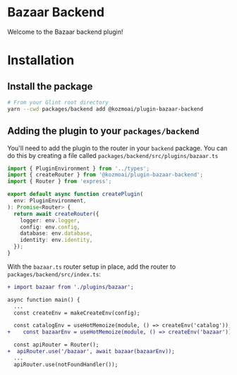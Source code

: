 # Bazaar Backend

Welcome to the Bazaar backend plugin!

# Installation

## Install the package

```bash
# From your Glint root directory
yarn --cwd packages/backend add @kozmoai/plugin-bazaar-backend
```

## Adding the plugin to your `packages/backend`

You'll need to add the plugin to the router in your `backend` package. You can do this by creating a file called `packages/backend/src/plugins/bazaar.ts`

```typescript
import { PluginEnvironment } from '../types';
import { createRouter } from '@kozmoai/plugin-bazaar-backend';
import { Router } from 'express';

export default async function createPlugin(
  env: PluginEnvironment,
): Promise<Router> {
  return await createRouter({
    logger: env.logger,
    config: env.config,
    database: env.database,
    identity: env.identity,
  });
}
```

With the `bazaar.ts` router setup in place, add the router to `packages/backend/src/index.ts`:

```diff
+ import bazaar from './plugins/bazaar';

async function main() {
  ...
  const createEnv = makeCreateEnv(config);

  const catalogEnv = useHotMemoize(module, () => createEnv('catalog'));
+    const bazaarEnv = useHotMemoize(module, () => createEnv('bazaar'));

  const apiRouter = Router();
+  apiRouter.use('/bazaar', await bazaar(bazaarEnv));
  ...
  apiRouter.use(notFoundHandler());

```
